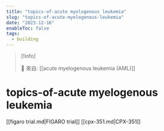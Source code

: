 ```yaml
---
title: "topics-of-acute myelogenous leukemia"
slug: "topics-of-acute-myelogenous-leukemia"
date: "2023-12-16"
enableToc: false
tags:
  - building
---
```


> [!info]
>
> 🌱 來自: [[acute myelogenous leukemia (AML)]]

# topics-of-acute myelogenous leukemia

[[figaro trial.md|FIGARO trial]]
[[cpx-351.md|CPX-351]] 

